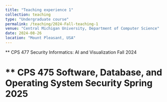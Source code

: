 ```yaml
---
title: "Teaching experience 1"
collection: teaching
type: "Undergraduate course"
permalink: /teaching/2024-Fall-teaching-1
venue: "Central Michigan University, Department of Computer Science"
date: 2024-08-26
location: "Mount Pleasant, USA"
---
```


** CPS 477  Security Informatics: AI and Visualization Fall 2024

** CPS 475  Software, Database, and Operating System Security Spring 2025
======

